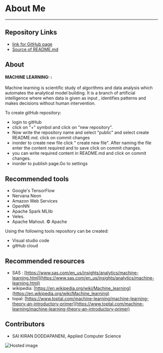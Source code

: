 # About Me
--------------------------------------------------------------------------------------------------------------


## Repository Links
-  [link for GitHub page](https://saikirandd.github.io/aboutme/ "page")
-  [Source of README.md ](https://github.com/saikirandd/aboutme "Source")
## About
#### MACHINE LEARNING: :
Machine learning is  scientific study of algorithms and data analysis which automates the analytical model building. It is a branch of artificial intelligence where when  data is given as input , identifies patterns and makes decisions without  human intervention. 

To create gitHub repository:
- login to gitHub 
- click on "+" symbol and click on "new repository".
- Now write the repository name and select "public" and select create README.md. click on commit changes
- inorder to create new file click " create new file". After naming the file enter the content required and to save click on commit changes.
- you can write required content in README.md and click on commit changes.
- inorder to publish page.Go to settings 

## Recommended tools
- Google's TensorFlow
- Nervana Neon
- Amazon Web Services
- OpenNN
- Apache Spark MLlib
- Veles. 
- Apache Mahout. © Apache

Using the following tools repository can be created:
- Visual studio code
- gitHub cloud



## Recommended resources
- SAS : [https://www.sas.com/en_us/insights/analytics/machine-learning.html](https://www.sas.com/en_us/insights/analytics/machine-learning.html)
- wikipedia: [https://en.wikipedia.org/wiki/Machine_learning](https://en.wikipedia.org/wiki/Machine_learning)
- topal: [https://www.toptal.com/machine-learning/machine-learning-theory-an-introductory-primer](https://www.toptal.com/machine-learning/machine-learning-theory-an-introductory-primer)



## Contributors
- SAI KIRAN DODDAPANENI, Applied Computer Science







![Hosted image](https://pbs.twimg.com/profile_images/1022127316862783488/yEGrou7L_400x400.jpg "Machine learning" )




